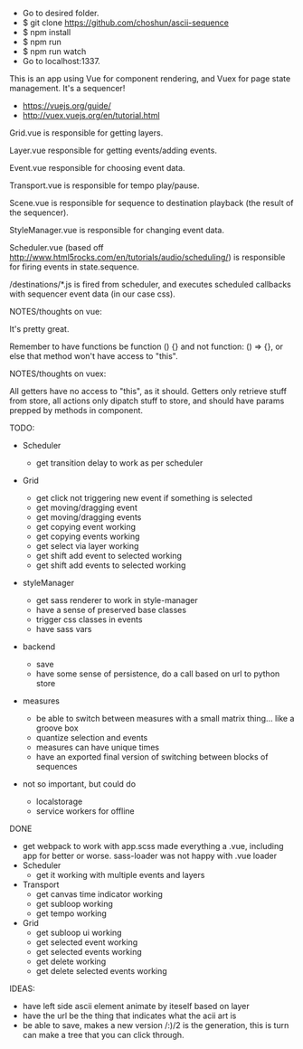 - Go to desired folder.
- $ git clone https://github.com/choshun/ascii-sequence
- $ npm install
- $ npm run
- $ npm run watch
- Go to localhost:1337.

This is an app using Vue for component rendering, and Vuex for page state management. It's a sequencer!
- https://vuejs.org/guide/
- http://vuex.vuejs.org/en/tutorial.html

Grid.vue is responsible for getting layers.

Layer.vue responsible for getting events/adding events.

Event.vue responsible for choosing event data.

Transport.vue is responsible for tempo play/pause.

Scene.vue is responsible for sequence to destination playback (the result of the sequencer).

StyleManager.vue is responsible for changing event data.

Scheduler.vue (based off http://www.html5rocks.com/en/tutorials/audio/scheduling/) is responsible for firing events in state.sequence.

/destinations/*.js is fired from scheduler, and executes scheduled callbacks with sequencer event data (in our case css).

NOTES/thoughts on vue:

It's pretty great.

Remember to have functions be function () {} and not function: () => {}, or else that method won't have access to "this".

NOTES/thoughts on vuex:

All getters have no access to "this", as it should. Getters only retrieve stuff from store, all actions only dipatch stuff to store, and should have params prepped by methods in component.

TODO:
- Scheduler
	- get transition delay to work as per scheduler
- Grid
	- get click not triggering new event if something is selected
	- get moving/dragging event
	- get moving/dragging events
	- get copying event working
	- get copying events working
	- get select via layer working
	- get shift add event to selected working
	- get shift add events to selected working

- styleManager
	- get sass renderer to work in style-manager
	- have a sense of preserved base classes
	- trigger css classes in events
	- have sass vars
- backend
	- save
	- have some sense of persistence, do a call based on url to python store
- measures
	- be able to switch between measures with a small matrix thing... like a groove box
	- quantize selection and events
	- measures can have unique times
	- have an exported final version of switching between blocks of sequences

- not so important, but could do
	- localstorage
	- service workers for offline

DONE
- get webpack to work with app.scss
made everything a .vue, including app for better or worse. sass-loader was not happy with .vue loader
- Scheduler
	- get it working with multiple events and layers
- Transport
	- get canvas time indicator working
	- get subloop working
	- get tempo working
- Grid
	- get subloop ui working
	- get selected event working
	- get selected events working
	- get delete working
	- get delete selected events working

IDEAS:
- have left side ascii element animate by iteself based on layer
- have the url be the thing that indicates what the acii art is
- be able to save, makes a new version /:)/2 is the generation, this is turn can make a tree that you can click through.